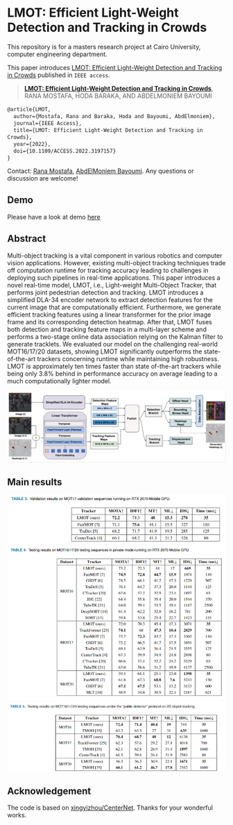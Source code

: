 # LMOT: Efficient Light-Weight Detection and Tracking in Crowds

This repository is for a masters research project at Cairo University, computer engineering department.

This paper introduces [LMOT: Efficient Light-Weight Detection and Tracking in Crowds](https://doi.org/10.1109/ACCESS.2022.3197157) published in `IEEE access`. 

> [**LMOT: Efficient Light-Weight Detection and Tracking in Crowds**](https://doi.org/10.1109/ACCESS.2022.3197157),            
> RANA MOSTAFA, HODA BARAKA, AND ABDELMONIEM BAYOUMI

    @article{LMOT,
      author={Mostafa, Rana and Baraka, Hoda and Bayoumi, AbdElmoniem},
      journal={IEEE Access}, 
      title={LMOT: Efficient Light-Weight Detection and Tracking in Crowds}, 
      year={2022},
      doi={10.1109/ACCESS.2022.3197157}
    }

Contact: [Rana Mostafa](mailto:rana.abdelmohsen96@eng-st.cu.edu.eg), [AbdElMoniem Bayoumi](mailto:bayoumi@cu.edu.eg). Any questions or discussion are welcome! 

## Demo
Please have a look at demo [here](https://drive.google.com/file/d/1EhXXQqJrEE_BtA0fgqtxd5PgLPSelsi9/view?usp=sharing)

## Abstract
Multi-object tracking is a vital component in various robotics and computer vision applications. However, existing multi-object tracking techniques trade off computation runtime for tracking accuracy leading to challenges in deploying such pipelines in real-time applications. This paper introduces a novel real-time model, LMOT, i.e., Light-weight Multi-Object Tracker, that performs joint pedestrian detection and tracking. LMOT introduces a simplified DLA-34 encoder network to extract detection features for the current image that are computationally efficient. Furthermore, we generate efficient tracking features using a linear transformer for the prior image frame and its corresponding detection heatmap. After that, LMOT fuses both detection and tracking feature maps in a multi-layer scheme and performs a two-stage online data association relying on the Kalman filter to generate tracklets. We evaluated our model on the challenging real-world MOT16/17/20 datasets, showing LMOT significantly outperforms the state-of-the-art trackers concerning runtime while maintaining high robustness. LMOT is approximately ten times faster than state of-the-art trackers while being only 3.8% behind in performance accuracy on average leading to a much computationally lighter model.

![Screenshot](readme/LMOT_Architecture.PNG)

## Main results
![Alt text](readme/validation_results.PNG?raw=true "Title")
![Alt text](readme/private_results.PNG?raw=true "Title")
![Alt text](readme/public_results.PNG?raw=true "Title")

## Acknowledgement
The code is based on [xingyizhou/CenterNet](https://github.com/xingyizhou/CenterNet). Thanks for your wonderful works.
